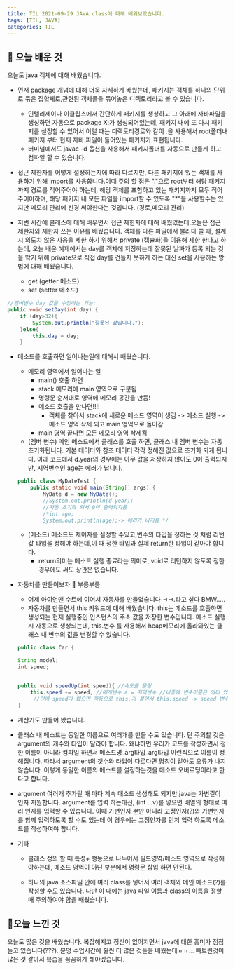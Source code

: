 ```yaml
---
title: TIL 2021-09-29 JAVA class에 대해 배워보았습니다. 
tags: [TIL, JAVA]
categories: TIL
---
```

## 👀 오늘 배운 것 
오늘도 java 객체에 대해 배웠습니다.

- 먼저 package 개념에 대해 더욱 자세하게 배웠는데, 패키지는 객체를 하나의 단위로 묶은 집합체로,관련된 객체들을 묶어놓은 디렉토리라고 볼 수 있습니다.
    - 인텔리제이나 이클립스에서 간단하게 패키지를 생성하고 그 아래에 자바파일을 생성하면 자동으로 package X;가 생성되어있는데, 패키지 내에 또 다시 패키지를 설정할 수 있어서 이럴 때는 디렉토리경로와 같이 .을 사용해서 root폴더내 패키지 부터 현재 자바 파일이 들어있는 패키지가 표현됩니다.
    - 터미널에서도 javac -d 옵션을 사용해서 패키지폴더를 자동으로 만들게 하고 컴파일 할 수 있습니다.

- 접근 제한자를 어떻게 설정하는지에 따라 다르지만, 다른 패키지에 있는 객체를 사용하기 위해 import를 사용합니다.이때 주의 할 점은 "."으로 root부터 해당 패키지 까지 경로를 적어주어야 하는데, 해당 객체를 포함하고 있는 패키지까지 모두 적어주어야하며, 해당 패키지 내 모든 파일을 import할 수 있도록 "*"을 사용할수는 있지만 메모리 관리에 신경 써야한다는 것입니다. (경로,메모리 관리)

- 저번 시간에 클래스에 대해 배우면서 접근 제한자에 대해 배웠었는데,오늘은 접근 제한자와 제한자 쓰는 이유를 배웠습니다. 객체를 다른 파일에서 불러다 쓸 때, 설계시 의도치 않은 사용을 제한 하기 위해서 private (캡슐화)을 이용해 제한 한다고 하는데, 오늘 배운 예제에서는 day를 객체에 저장하는데 잘못된 날짜가 등록 되는 것을 막기 위해 private으로 직접 day를 건들지 못하게 하는 대신 set을 사용하는 방법에 대해 배웠습니다. 
    - get (getter 메소드)
    - set (setter 메소드)

```java
//멤버변수 day 값을 수정하는 기능:
public void setDay(int day) {
    if (day>32){
        System.out.println("잘못된 값입니다.");
    }else{
        this.day = day;
    }
```

- 메소드를 호출하면 일어나는일에 대해서 배웠습니다. 
    - 메모리 영역에서 일어나는 일 
        - main() 호출 하면 
        - stack 메모리에 main 영역으로 구분됨
        - 명령문 순서대로 영역에 메모리 공간을 만듬!
        - 메소드 호출을 만나면!!!!
            - 객체를 찾아서 stack에 새로운 메소드 영역이 생김 -> 메소드 실행 -> 메소드 영역 삭제 되고 main 영역으로 돌아감 
        - main 영역 끝나면 모든 메모리 영역 삭제됨 
    - (멤버 변수) 메인 메소드에서 클래스를 호출 하면, 클래스 내 멤버 변수는 자동 초기화됩니다. 기본 데이터와 참조 데이터 각각 정해진 값으로 초기화 되게 됩니다. 아래 코드에서 d.year의 경우에는 아무 값을 저장하지 않아도 0이 출력되지만, 지역변수인 age는 에러가 납니다. 
    ```java
    public class MyDateTest {
        public static void main(String[] args) {
            MyDate d = new MyDate();
            //System.out.println(d.year);
            //자동 초기화 되서 0이 출력되지롱
            /*int age;
            System.out.println(age);-> 에러가 나지롱 */
    ```
    - (메소드) 메소드도 제어자를 설정할 수있고,변수의 타입을 정하는 것 처럼 리턴 값 타입을 정해야 하는데,이 때 정한 타입과 실제 return한 타입이 같아야 합니다. 
        - return의미는 메소드 실행 종료라는 의미로, void로 리턴하지 않도록 정한 경우에도 써도 상관은 없습니다. 

- 자동차를 만들어보자 🚌 부릉부릉 
    - 어제 아이언맨 수트에 이어서 자동차를 만들었습니다 ㅋㅋ.타고 싶다 BMW.....
    - 자동차를 만들면서 this 키워드에 대해 배웠습니다. this는 메소드를 호출하면 생성되는 현재 실행중인 인스턴스의 주소 값을 저장한 변수입니다. 메소드 실행시 자동으로 생성되는데, this.변수 를 사용해서 heap메모리에 올라와있는 클래스 내 변수의 값을 변경할 수 있습니다. 


    ```java 
    public class Car {

    String model;
    int speed;


    public void speedUp(int speed){ //속도를 올림
        this.speed += speed; //매개변수 a = 지역변수 //나중에 변수이름은 의미 있는 이름으로 ..
         //안에 speed가 없으면 자동으로 this.가 붙어서 this.speed -> speed 변수가 바뀐다!
    }
    ```

    
- 계산기도 만들어 봤습니다.
 - 클래스 내 메소드는 동일한 이름으로 여러개를 만들 수도 있습니다. 단 주의할 것은 argument의 개수와 타입이 달라야 합니다. 왜냐하면 우리가 코드를 작성하면서 정한 이름이 아니라 컴파일 하면서 메소드명_arg타입_arg타입 이런식으로 이름이 정해집니다. 따라서 argument의 갯수와 타입이 다르다면 명칭이 같아도 오류가 나지 않습니다. 이렇게 동일한 이름의 메소드를 설정하는것을 메소드 오버로딩이라고 한다고 합니다.
 
 - argument 여러개 추가될 때 마다 계속 매소드 생성해도 되지만,java는 가변길이 인자 지원합니다. argument를 입력 하는대신, (int ...v)를 넣으면 배열의 형태로 여러 인자를 입력할 수 있습니다. 이때 가변인자 뿐만 아니라 고정인자(?)와 가변인자를 함께 입력하도록 할 수도 있는데 이 경우에는 고정인자를 먼저 입력 하도록 메소드를 작성하여야 합니다. 

- 기타 
    - 클래스 정의 할 때 특성+ 행동으로 나누어서  필드영역/메소드 영역으로 작성해야하는데, 메소드 영역이 아닌 부분에서 명령문 삽입 하면 안된다.

    - 하나의 java 소스파일 안에 여러 class를 넣어서 여러 객체와 메인 메소드(?)를 작성할 수도 있습니다. 다만 이 때에는 java 파일 이름과 class의 이름을 정할 때 주의하여야 함을 배웠습니다. 


## 🥳오늘 느낀 것 
오늘도 많은 것을 배웠습니다. 복잡해지고 정신이 없어지면서 java에 대한 흥미가 점점 늘고 있습니다(???). 분명 수업시간에 훨씬 더 많은 것들을 배웠는데ㅠㅠ... 빠트린것이 많은 것 같아서 복습을 꼼꼼하게 해야겠습니다. 